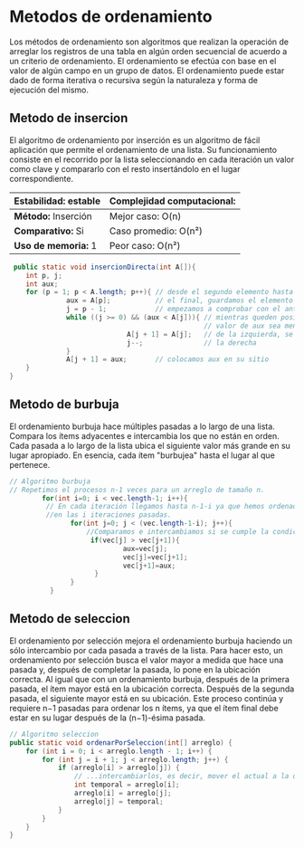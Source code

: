 # Metodos de ordenamiento

Los métodos de ordenamiento son algoritmos que realizan la operación de arreglar los registros de una tabla en algún orden secuencial de acuerdo a un criterio de ordenamiento. El ordenamiento se efectúa con base en el valor de algún campo en un grupo de datos. El ordenamiento puede estar dado de forma iterativa o recursiva según la naturaleza y forma de ejecución del mismo.

## Metodo de insercion

El algoritmo de ordenamiento por inserción es un algoritmo de fácil aplicación que permite el ordenamiento de una lista.
Su funcionamiento consiste en el recorrido por la lista seleccionando en cada iteración un valor como clave y compararlo con el resto insertándolo en el lugar correspondiente.

Estabilidad: estable  | Complejidad computacional:
------------- | -------------
**Método:** Inserción  | Mejor caso: O(n)
**Comparativo:** Si  | Caso promedio: O(n²)
**Uso de memoria:** 1  | Peor caso: O(n²)

```java
 public static void insercionDirecta(int A[]){                                            
    int p, j;
    int aux;
    for (p = 1; p < A.length; p++){ // desde el segundo elemento hasta
              aux = A[p];           // el final, guardamos el elemento y
              j = p - 1;            // empezamos a comprobar con el anterior
              while ((j >= 0) && (aux < A[j])){ // mientras queden posiciones y el                                
                                                // valor de aux sea menor que los
                             A[j + 1] = A[j];   // de la izquierda, se desplaza a
                             j--;               // la derecha
              }
              A[j + 1] = aux;       // colocamos aux en su sitio
    }
}
```

## Metodo de burbuja
El ordenamiento burbuja hace múltiples pasadas a lo largo de una lista. Compara los ítems adyacentes e intercambia los que no están en orden. Cada pasada a lo largo de la lista ubica el siguiente valor más grande en su lugar apropiado. En esencia, cada ítem "burbujea" hasta el lugar al que pertenece.

```java
// Algoritmo burbuja
// Repetimos el procesos n-1 veces para un arreglo de tamaño n.
        for(int i=0; i < vec.length-1; i++){
         // En cada iteración llegamos hasta n-1-i ya que hemos ordenado i enteros
         //en las i iteraciones pasadas.
               for(int j=0; j < (vec.length-1-i); j++){ 
                   //Comparamos e intercambiamos si se cumple la condición
                    if(vec[j] > vec[j+1]){ 
                            aux=vec[j];                
                            vec[j]=vec[j+1];          
                            vec[j+1]=aux;
                     }   
               }
          }
```

## Metodo de seleccion
El ordenamiento por selección mejora el ordenamiento burbuja haciendo un sólo intercambio por cada pasada a través de la lista. Para hacer esto, un ordenamiento por selección busca el valor mayor a medida que hace una pasada y, después de completar la pasada, lo pone en la ubicación correcta. Al igual que con un ordenamiento burbuja, después de la primera pasada, el ítem mayor está en la ubicación correcta. Después de la segunda pasada, el siguiente mayor está en su ubicación. Este proceso continúa y requiere n−1 pasadas para ordenar los n ítems, ya que el ítem final debe estar en su lugar después de la (n−1)-ésima pasada.

```java
// Algoritmo seleccion
public static void ordenarPorSeleccion(int[] arreglo) {
    for (int i = 0; i < arreglo.length - 1; i++) {
        for (int j = i + 1; j < arreglo.length; j++) {
            if (arreglo[i] > arreglo[j]) {
                // ...intercambiarlos, es decir, mover el actual a la derecha y el de la derecha al actual
                int temporal = arreglo[i];
                arreglo[i] = arreglo[j];
                arreglo[j] = temporal;
            }
        }
    }
}
```
